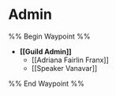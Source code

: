 # Admin
%% Begin Waypoint %%
- **[[Guild Admin]]**
	- [[Adriana Fairlin Franx]]
	- [[Speaker Vanavar]]

%% End Waypoint %%
